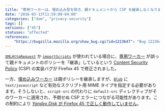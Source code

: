 ```yaml
---
title: "専用ワーカーは、埋め込み型を除き、親ドキュメントから CSP を継承しなくなりました"
date: "2016-03-13T11:59:00-04:00"
categories: ["dom", "privacy-security"]
tags: []
versions: ["45"]
statuses: "affected"
references:
    "https://bugzilla.mozilla.org/show_bug.cgi?id=1223647": "Bug 1223647 - CSP erroneously \"inherited\" into dedicated workers"
---
```

[`XMLHttpRequest`](https://developer.mozilla.org/ja/docs/Web/API/XMLHttpRequest) か [`importScripts`](https://developer.mozilla.org/ja/docs/Web/API/WorkerGlobalScope/importScripts) が使われている場合に、[専用ワーカー](https://developer.mozilla.org/ja/docs/Web/API/Web_Workers_API/Using_web_workers#Dedicated_workers) が誤って親ドキュメントのポリシーを「継承」しているという [Content Security Policy](https://developer.mozilla.org/ja/docs/Web/Security/CSP) (CSP) の実装バグが Firefox 45 で修正されました。

一方、[埋め込みワーカー](https://developer.mozilla.org/ja/docs/Web/API/Web_Workers_API/Using_web_workers#Embedded_workers) は親ポリシーを継承しますが、[`Blob`](https://developer.mozilla.org/ja/docs/Web/API/Blob/Blob) に `text/javascript` など有効なスクリプト用 MIME タイプを指定する必要があります。そうしないと、`script-src` の代わりに `default-src` ディレクティブがそのワーカーに適用され、予期せぬ CSP エラーにつながる可能性があります。この制約により [*Yandex.Disk* が Firefox 45 で正しく動作していません](https://bugzilla.mozilla.org/show_bug.cgi?id=1256148)。

